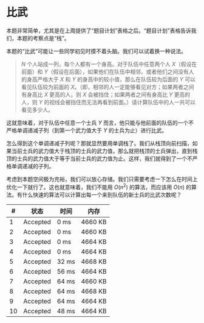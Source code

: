 # 比武

本题非常简单，尤其是在上周提供了“题目计划”表格之后。“题目计划”表格告诉我们，本题的考察点是“栈”。

本题的“比武”可能让一些同学初见时摸不着头脑。我们可以试着换一种说法。

> $N$ 个人站成一列，每个人都有一个身高。对于队伍中任意两个人 $X$（假设在前面）和 $Y$（假设在后面），如果他们在队伍中相邻，或者他们之间没有人的身高严格大于 $X$ 和 $Y$ 的身高中的较小值，那么在队伍较为后面的 $Y$ 可以看见队伍较为前面的 $X$。（即，相邻的人一定能够看见对方；如果两者之间有身高比 $X$ 更高的人，则 $X$ 会被挡住；如果两者之间有身高比 $Y$ 更高的人，则 $Y$ 的视线会被挡住而无法再看到前面。）请计算队伍中的人一共可以看见多少人。

这就意味着，对于队伍中任意一个士兵 $Y$ 而言，他只能与他前面的队伍的一个不严格单调递减子列（到第一个武力值大于 $Y$ 的士兵为止）进行比武。

怎么得到这个单调递减子列呢？那就显然要用单调栈了。我们从栈顶向前扫描，如果当前士兵的武力值大于栈顶的士兵的武力值，那么就把栈顶的士兵弹出，直到栈顶的士兵的武力值大于等于当前士兵的武力值为止。这样，我们就得到了一个不严格单调递减的子列。

考虑到本题空间极为充裕，我们可以放心存储。我们只需要考虑一下怎么在时间上优化一下就行了。这也就意味着，我们不能用 $O(n^2)$ 的算法，而应该用 $O(n)$ 的算法。有什么快速的算法可以计算出每一个来到队伍的新士兵的比武次数呢？

| #    | 状态     | 时间  | 内存    |
| ---- | -------- | ----- | ------- |
| 1    | Accepted | 0 ms  | 4660 KB |
| 2    | Accepted | 0 ms  | 4660 KB |
| 3    | Accepted | 0 ms  | 4664 KB |
| 4    | Accepted | 0 ms  | 4664 KB |
| 5    | Accepted | 32 ms | 4668 KB |
| 6    | Accepted | 56 ms | 4664 KB |
| 7    | Accepted | 64 ms | 4660 KB |
| 8    | Accepted | 64 ms | 4668 KB |
| 9    | Accepted | 64 ms | 4664 KB |
| 10   | Accepted | 48 ms | 4664 KB |
